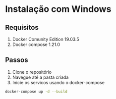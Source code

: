 # Instalação com Windows

## Requisitos

1. Docker Comunity Edition 19.03.5
2. Docker compose 1.21.0

## Passos

1. Clone o repositório
2. Navegue até a pasta criada
3. Inicie os servicos usando o docker-compose

```sh
docker-compose up -d --build
```
